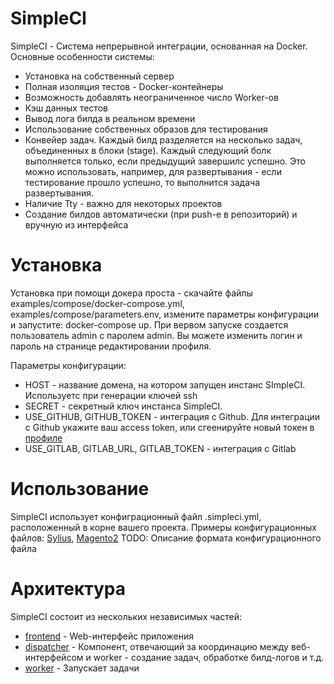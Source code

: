 # SimpleCI

SimpleCI - Система непрерывной интеграции, основанная на Docker. Основные особенности системы:
- Установка на собственный сервер
- Полная изоляция тестов - Docker-контейнеры
- Возможность добавлять неограниченное число Worker-ов
- Кэш данных тестов 
- Вывод лога билда в реальном времени
- Использование собственных образов для тестирования
- Конвейер задач. Каждый билд разделяется на несколько задач, объединенных в блоки (stage). Каждый следующий болк выполняется только, если предыдущий завершилс успешно. Это можно использовать, например, для развертывания - если тестирование прошло успешно, то выполнится задача развертывания.
- Наличие Tty - важно для некоторых проектов
- Создание билдов автоматически (при push-е в репозиторий) и вручную из интерфейса
    
# Установка
    
Установка при помощи докера проста -  скачайте файлы examples/compose/docker-compose.yml, examples/compose/parameters.env,
измените параметры конфигурации и запустите: docker-compose up.
При вервом запуске создается пользователь admin с паролем admin. Вы можете изменить логин и пароль на странице редактировании профиля.

Параметры конфигурации:
- HOST - название домена, на котором запущен инстанс SImpleCI. Используетс при генерации ключей ssh
- SECRET - секретный ключ инстанса SimpleCI.
- USE_GITHUB, GITHUB_TOKEN - интеграция с Github. Для интеграции с Github укажите ваш access token, или сгеенируйте новый токен в [профиле](https://github.com/settings/tokens)
- USE_GITLAB, GITLAB_URL, GITLAB_TOKEN - интеграция с Gitlab

# Использование

SimpleCI использует конфиграционный файл .simpleci.yml, расположенный в корне вашего проекта. Примеры конфигурационных файлов:
[Sylius](https://github.com/lewbor/Sylius/blob/master/.simpleci.yml), [Magento2](https://github.com/lewbor/magento2/blob/develop/.simpleci.yml)
TODO: Описание формата конфигурационного файла

# Архитектура

SimpleCI состоит из нескольких независимых частей:
- [frontend](https://github.com/simpleci/frontend) - Web-интерфейс приложения
- [dispatcher](https://github.com/simpleci/dispatcher) - Компонент, отвечающий за координацию между веб-интерфейсом и worker - создание задач, обработке билд-логов и т.д.
- [worker](https://github.com/simpleci/worker) - Запускает задачи

